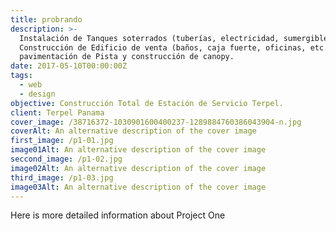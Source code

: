 ```yaml
---
title: probrando
description: >-
  Instalación de Tanques soterrados (tuberías, electricidad, sumergibles, etc.),
  Construcción de Edificio de venta (baños, caja fuerte, oficinas, etc.)
  pavimentación de Pista y construcción de canopy.
date: 2017-05-10T00:00:00Z
tags:
  - web
  - design
objective: Construcción Total de Estación de Servicio Terpel.
client: Terpel Panama
cover_image: /38716372-1030901600400237-1289884760386043904-n.jpg
coverAlt: An alternative description of the cover image
first_image: /p1-01.jpg
image01Alt: An alternative description of the cover image
seccond_image: /p1-02.jpg
image02Alt: An alternative description of the cover image
third_image: /p1-03.jpg
image03Alt: An alternative description of the cover image
---
```


Here is more detailed information about Project One
